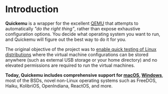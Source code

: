 
# Introduction

**Quickemu** is a wrapper for the excellent [QEMU](https://www.qemu.org/) that attempts to
automatically *"do the right thing"*, rather than expose exhaustive configuration options.
You decide what operating system you want to run, and Quickemu will figure out the best
way to do it for you.

The original objective of the project was to [enable quick testing of
Linux distributions](https://github.com/quickemu-project/quickemu/wiki/02-Create-Linux-virtual-machines) where the virtual machine configurations can be
stored anywhere (such as external USB storage or your home directory)
and no elevated permissions are required to run the virtual machines.

**Today, Quickemu includes comprehensive support for [macOS](https://github.com/quickemu-project/quickemu/wiki/03-Create-macOS-virtual-machines),
[Windows](https://github.com/quickemu-project/quickemu/wiki/04-Create-Windows-virtual-machines)**, most of the BSDs, novel non-Linux operating systems such as FreeDOS, Haiku, KolibriOS, OpenIndiana, ReactOS, and more.
